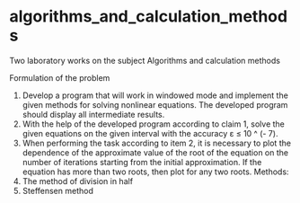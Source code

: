 # algorithms_and_calculation_methods
Two laboratory works on the subject Algorithms and calculation methods

Formulation of the problem
1. Develop a program that will work in windowed mode and implement the given methods for solving nonlinear equations. The developed program should display all intermediate results.
2. With the help of the developed program according to claim 1, solve the given equations on the given interval with the accuracy ε ≤ 10 ^ (- 7).
3. When performing the task according to item 2, it is necessary to plot the dependence of the approximate value of the root of the equation on the number of iterations starting from the initial approximation. If the equation has more than two roots, then plot for any two roots.
Methods:
1. The method of division in half
2. Steffensen method
